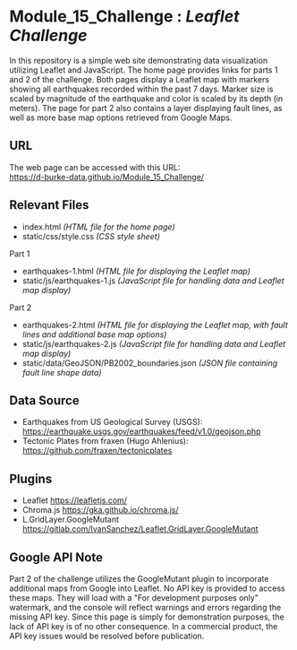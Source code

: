 # Module_15_Challenge : *Leaflet Challenge*

In this repository is a simple web site demonstrating data visualization utilizing Leaflet and JavaScript. The home page provides links for parts 1 and 2 of the challenge. Both pages display a Leaflet map with markers showing all earthquakes recorded within the past 7 days. Marker size is scaled by magnitude of the earthquake and color is scaled by its depth (in meters). The page for part 2 also contains a layer displaying fault lines, as well as more base map options retrieved from Google Maps.

## URL
The web page can be accessed with this URL:  
https://d-burke-data.github.io/Module_15_Challenge/

## Relevant Files
+ index.html *(HTML file for the home page)*
+ static/css/style.css *(CSS style sheet)*

Part 1
+ earthquakes-1.html *(HTML file for displaying the Leaflet map)*
+ static/js/earthquakes-1.js *(JavaScript file for handling data and Leaflet map display)*

Part 2
+ earthquakes-2.html *(HTML file for displaying the Leaflet map, with fault lines and additional base map options)*
+ static/js/earthquakes-2.js *(JavaScript file for handling data and Leaflet map display)*
+ static/data/GeoJSON/PB2002_boundaries.json *(JSON file containing fault line shape data)*

## Data Source
+ Earthquakes from US Geological Survey (USGS): https://earthquake.usgs.gov/earthquakes/feed/v1.0/geojson.php
+ Tectonic Plates from fraxen (Hugo Ahlenius): https://github.com/fraxen/tectonicplates

## Plugins
+ Leaflet https://leafletjs.com/
+ Chroma.js https://gka.github.io/chroma.js/
+ L.GridLayer.GoogleMutant https://gitlab.com/IvanSanchez/Leaflet.GridLayer.GoogleMutant

## Google API Note
Part 2 of the challenge utilizes the GoogleMutant plugin to incorporate additional maps from Google into Leaflet. No API key is provided to access these maps. They will load with a "For development purposes only" watermark, and the console will reflect warnings and errors regarding the missing API key. Since this page is simply for demonstration purposes, the lack of API key is of no other consequence. In a commercial product, the API key issues would be resolved before publication.
